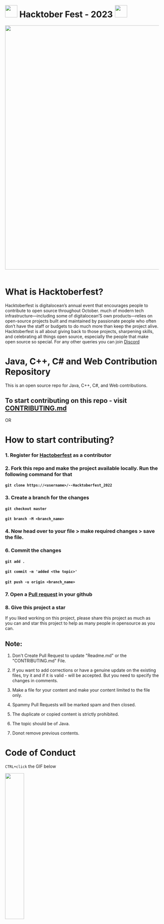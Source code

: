 <h1>
<img src="https://octodex.github.com/images/original.png" width="40"/>
Hacktober Fest - 2023
<img src="https://octodex.github.com/images/original.png" width="40"/>
</h1>

<div align="center">
<img src= "https://external-preview.redd.it/d_6uprRJpBPS9-1ExJsjCWbbrQrHg8V1DxvTmCsSpH0.jpg?width=640&crop=smart&auto=webp&s=c86d4993194a52f9b1e39ccd6a929d532f380bf7" width= "800"/>
</div>
<br>

# What is Hacktoberfest?

Hacktoberfest is digitalocean’s annual event that encourages people to contribute to open source throughout October. much of modern tech infrastructure—including some of digitalocean’S own products—relies on open-source projects built and maintained by passionate people who often don’t have the staff or budgets to do much more than keep the project alive. Hacktoberfest is all about giving back to those projects, sharpening skills, and celebrating all things open source, especially the people that make open source so special.
For any other queries you can join [Discord](https://discord.gg/hacktoberfest)

# Java, C++, C# and Web Contribution Repository

This is an open source repo for Java, C++, C#, and Web contributions.

## To start contributing on this repo - visit [CONTRIBUTING.md](https://github.com/Asilshah006/--Hacktoberfest_2022/blob/main/CONTRIBUTING.md)

OR

# How to start contributing?

### 1. Register for [Hactoberfest](https://hacktoberfest.com/) as a contributor

### 2. Fork this repo and make the project available locally. Run the following command for that

#### `git clone https://<username>/--Hacktoberfest_2022`

### 3. Create a branch for the changes

#### `git checkout master`

#### `git branch -M <branch_name>`

### 4. Now head over to your file > make required changes > save the file.

### 6. Commit the changes

#### `git add .`

#### `git commit -m 'added <the topic>'`

#### `git push -u origin <branch_name>`

### 7. Open a [Pull request](https://medium.com/@pragyasapkota/how-to-create-a-pull-request-in-github-a-small-guide-to-beginners-in-hacktober-2022-f4f5ff214542) in your github

### 8. Give this project a star

If you liked working on this project, please share this project as much as you can and star this project to help as many people in opensource as you can.

## Note:

1. Don't Create Pull Request to update "Readme.md" or the "CONTRIBUTING.md" File.

2. If you want to add corrections or have a genuine update on the existing files, try it and if it is valid - will be accepted. But you need to specify the changes in comments.

3. Make a file for your content and make your content limited to the file only.

4. Spammy Pull Requests will be marked spam and then closed.

5. The duplicate or copied content is strictly prohibited.

6. The topic should be of Java.

7. Donot remove previous contents.

# Code of Conduct

`CTRL+click` the GIF below

<p><a href="https://github.com/mubashir72/Hacktoberfest_2022/blob/main/CODEOFCONDUCT.md"><img width=35% src="https://media.giphy.com/media/qHRwTyhWIj4UU/200w_d.gif"></a></p>
<h1> Project Admin </h1>
  
<table>
<tr>
<td align="center"><a href="https://github.com/Asilshah006"><img src="https://avatars.githubusercontent.com/u/84780957?v=4" width=150px height=150px /></a></br> <h4 style="color:White;">Asil Shah</h4>
</tr>
</table>

## REPO STATUS

![GitHub PR Open](https://img.shields.io/github/issues-pr/Asilshah006/--Hacktoberfest_2022?style=for-the-badge&color=aqua)
![GitHub PR closed](https://img.shields.io/github/issues-pr-closed-raw/Asilshah006/--Hacktoberfest_2022?style=for-the-badge&color=blue)
![GitHub language count](https://img.shields.io/github/languages/count/Asilshah006/--Hacktoberfest_2022?style=for-the-badge&color=brightgreen)
<br><br>

## Our Valuable Contributors

<a href="https://github.com/Asilshah006/--Hacktoberfest_2022/graphs/contributors">
  <img src="https://contrib.rocks/image?repo=Asilshah006/--Hacktoberfest_2022" />
</a>

<br>
<div align="center">
Show some ❤️ by starring this awesome repository!
</div>
